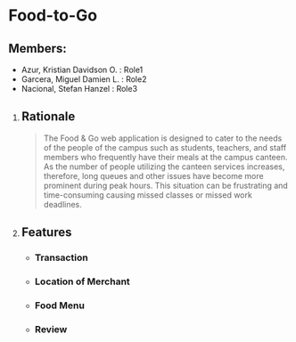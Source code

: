 # Food-to-Go

## Members:
- Azur, Kristian Davidson O. : Role1
- Garcera, Miguel Damien L. : Role2
- Nacional, Stefan Hanzel : Role3
1. ## Rationale
    >The Food & Go web application is designed to cater to the needs of the people of the campus such as students, teachers, and staff members who frequently have their meals at the campus canteen. As the number of people utilizing the canteen services increases, therefore, long queues and other issues have become more prominent during peak hours. This situation can be frustrating and time-consuming causing missed classes or missed work deadlines.

2. ## Features
    - ### Transaction
    >
    - ### Location of Merchant
    >
    - ### Food Menu
    >
    - ### Review